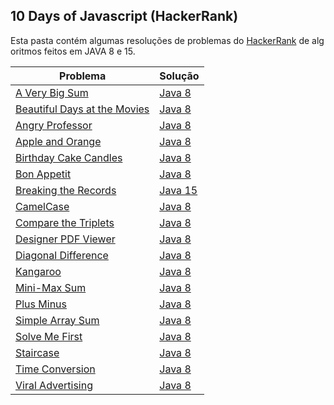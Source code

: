 ## 10 Days of Javascript (HackerRank)

Esta pasta contém algumas resoluções de problemas do [HackerRank](https://www.hackerrank.com/) de algoritmos feitos em JAVA 8 e 15.

| Problema                                                                                           | Solução                                       |
| -------------------------------------------------------------------------------------------------- | --------------------------------------------- |
| [A Very Big Sum](https://www.hackerrank.com/challenges/a-very-big-sum)                             | [Java 8](./a-very-big-sum.java)               |
| [Beautiful Days at the Movies](https://www.hackerrank.com/challenges/beautiful-days-at-the-movies) | [Java 8](./beautiful-days-at-the-movies.java) |
| [Angry Professor](https://www.hackerrank.com/challenges/angry-professor)                           | [Java 8](./angry-professor.java)              |
| [Apple and Orange](https://www.hackerrank.com/challenges/apple-and-orange/problem)                 | [Java 8](./apple-and-orange.java)             |
| [Birthday Cake Candles](https://www.hackerrank.com/challenges/birthday-cake-candles)               | [Java 8](./birthday-cake-candle.javas)        |
| [Bon Appetit](https://www.hackerrank.com/challenges/bon-appetit)                                   | [Java 8](./bon-appetit.java)                  |
| [Breaking the Records](https://www.hackerrank.com/challenges/breaking-best-and-worst-records)      | [Java 15](./breaking-the-records.java)        |
| [CamelCase](https://www.hackerrank.com/challenges/camelcase/problem)                               | [Java 8](./camelcase.java)                    |
| [Compare the Triplets](https://www.hackerrank.com/challenges/compare-the-triplets)                 | [Java 8](./compare-the-triplets.java)         |
| [Designer PDF Viewer](https://www.hackerrank.com/challenges/designer-pdf-viewer)                   | [Java 8](./designer-pdf-viewer.java)          |
| [Diagonal Difference](https://www.hackerrank.com/challenges/diagonal-difference)                   | [Java 8](./diagonal-difference)               |
| [Kangaroo](https://www.hackerrank.com/challenges/kangaroo)                                         | [Java 8](./kangaroo.java)                     |
| [Mini-Max Sum](https://www.hackerrank.com/challenges/mini-max-sum)                                 | [Java 8](./mini-max-sum.java)                 |
| [Plus Minus](https://www.hackerrank.com/challenges/plus-minus)                                     | [Java 8](./plus-minus.java)                   |
| [Simple Array Sum](https://www.hackerrank.com/challenges/simple-array-sum)                         | [Java 8](./simple-array-sum.java)             |
| [Solve Me First](https://www.hackerrank.com/challenges/solve-me-first)                             | [Java 8](./solve-me-first.java)               |
| [Staircase](https://www.hackerrank.com/challenges/staircase)                                       | [Java 8](./staircase.java)                    |
| [Time Conversion](https://www.hackerrank.com/challenges)                                           | [Java 8](./time-conversion.java)              |
| [Viral Advertising](https://www.hackerrank.com/challenges/strange-advertising)                     | [Java 8](./viral-advertising.java)            |
